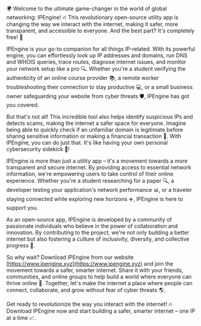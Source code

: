 🌍 Welcome to the ultimate game-changer in the world of global networking: IPEngine! 🔥 This revolutionary open-source utility app is changing the way we interact with the internet, making it safer, more transparent, and accessible to everyone. And the best part? It's completely free! 📡

IPEngine is your go-to companion for all things IP-related. With its powerful engine, you can effortlessly look up IP addresses and domains, run DNS and WHOIS queries, trace routes, diagnose internet issues, and monitor your network setup like a pro 🔍. Whether you're a student verifying the authenticity of an online course provider 📚, a remote worker troubleshooting their connection to stay productive 💻, or a small business owner safeguarding your website from cyber threats 🛡️, IPEngine has got you covered.

But that's not all! This incredible tool also helps identify suspicious IPs and detects scams, making the internet a safer space for everyone. Imagine being able to quickly check if an unfamiliar domain is legitimate before sharing sensitive information or making a financial transaction 💸. With IPEngine, you can do just that. It's like having your own personal cybersecurity sidekick 🚀!

IPEngine is more than just a utility app – it's a movement towards a more transparent and secure internet. By providing access to essential network information, we're empowering users to take control of their online experience. Whether you're a student researching for a paper 🔍, a developer testing your application's network performance 📊, or a traveler staying connected while exploring new horizons ✈️, IPEngine is here to support you.

As an open-source app, IPEngine is developed by a community of passionate individuals who believe in the power of collaboration and innovation. By contributing to the project, we're not only building a better internet but also fostering a culture of inclusivity, diversity, and collective progress 🌈.

So why wait? Download IPEngine from our website [https://www.ipengine.xyz](https://www.ipengine.xyz) and join the movement towards a safer, smarter internet. Share it with your friends, communities, and online groups to help build a world where everyone can thrive online 💪. Together, let's make the internet a place where people can connect, collaborate, and grow without fear of cyber threats 🌎.

Get ready to revolutionize the way you interact with the internet! 🔥 Download IPEngine now and start building a safer, smarter internet – one IP at a time 📈.